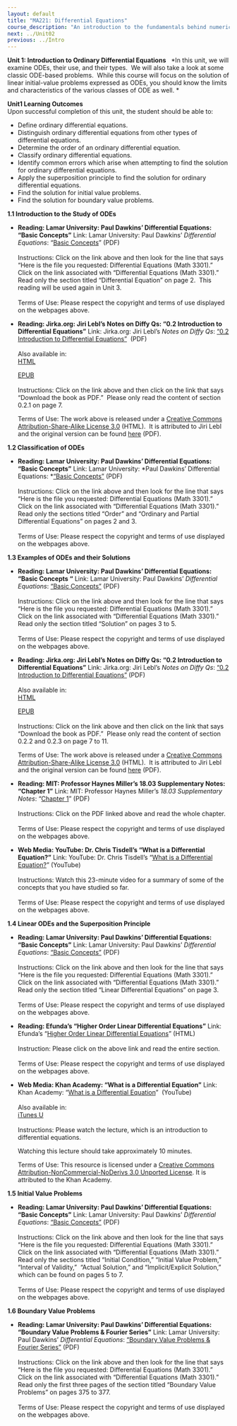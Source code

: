 ```yaml
---
layout: default
title: "MA221: Differential Equations"
course_description: "An introduction to the fundamentals behind numerical solutions and Ordinary Differential Equations, with a goal of moving from a microscopic view of relevant physics to a macroscopic view of the behavior of a system as a whole."
next: ../Unit02
previous: ../Intro
---
```

**Unit 1: Introduction to Ordinary Differential Equations** <span
id="1"></span> 
*In this unit, we will examine ODEs, their use, and their types.  We
will also take a look at some classic ODE-based problems.  While this
course will focus on the solution of linear initial-value problems
expressed as ODEs, you should know the limits and characteristics of the
various classes of ODE as well. *

**Unit1 Learning Outcomes**  
Upon successful completion of this unit, the student should be able
to:  
-   Define ordinary differential equations.
-   Distinguish ordinary differential equations from other types of
    differential equations.
-   Determine the order of an ordinary differential equation.
-   Classify ordinary differential equations.
-   Identify common errors which arise when attempting to find the
    solution for ordinary differential equations.
-   Apply the superposition principle to find the solution for ordinary
    differential equations.
-   Find the solution for initial value problems.
-   Find the solution for boundary value problems.

**1.1 Introduction to the Study of ODEs** <span id="1.1"></span> 
-   **Reading: Lamar University: Paul Dawkins’ Differential Equations:
    “Basic Concepts”**
    Link: Lamar University: Paul Dawkins’ *Differential Equations*:
    “[Basic
    Concepts](http://tutorial.math.lamar.edu/download.aspx?PDF=B,1;1)”
    (PDF)  
        
     Instructions: Click on the link above and then look for the line
    that says “Here is the file you requested: Differential Equations
    (Math 3301).”  Click on the link associated with “Differential
    Equations (Math 3301).”  Read only the section titled “Differential
    Equation” on page 2.  This reading will be used again in Unit 3.  
        
     Terms of Use: Please respect the copyright and terms of use
    displayed on the webpages above.

-   **Reading: Jirka.org: Jiri Lebl’s Notes on Diffy Qs: “0.2
    Introduction to Differential Equations”**
    Link: Jirka.org: Jiri Lebl’s *Notes on Diffy Qs*: [“0.2 Introduction
    to Differential
    Equations”](http://www.saylor.org/site/wp-content/uploads/2011/06/MA221-book.pdf) 
    (PDF)  
        
     Also available in:  
     [HTML](http://www.jirka.org/diffyqs/htmlver/diffyqs.html)  

    [EPUB](http://www.saylor.org/site/wp-content/uploads/2011/08/MA221-book-Notes-on-Diffy-Qs-Jiri-Lebl.epub)  
        
     Instructions: Click on the link above and then click on the link
    that says “Download the book as PDF.”  Please only read the content
    of section 0.2.1 on page 7.  
      
     Terms of Use: The work above is released under a [Creative Commons
    Attribution-Share-Alike License
    3.0](http://creativecommons.org/licenses/by-nc-sa/3.0/us/) (HTML).
     It is attributed to Jiri Lebl and the original version can be found
    [here](http://www.jirka.org/diffyqs/) (PDF).

**1.2 Classification of ODEs** <span id="1.2"></span> 
-   **Reading: Lamar University: Paul Dawkins’ Differential Equations:
    “Basic Concepts”**
    Link: Lamar University: *Paul Dawkins’ Differential
    Equations: *[“Basic
    Concepts”](http://tutorial.math.lamar.edu/download.aspx?PDF=B,1;1)
    (PDF)  
        
     Instructions: Click on the link above and then look for the line
    that says “Here is the file you requested: Differential Equations
    (Math 3301).”  Click on the link associated with “Differential
    Equations (Math 3301).”  Read only the sections titled “Order” and
    “Ordinary and Partial Differential Equations” on pages 2 and 3.  
        
     Terms of Use: Please respect the copyright and terms of use
    displayed on the webpages above.

**1.3 Examples of ODEs and their Solutions** <span id="1.3"></span> 
-   **Reading: Lamar University: Paul Dawkins’ Differential Equations:
    “Basic Concepts “**
    Link: Lamar University: Paul Dawkins’ *Differential Equations*:
    [“Basic
    Concepts”](http://tutorial.math.lamar.edu/download.aspx?PDF=B,1;1)
    (PDF)  
        
     Instructions: Click on the link above and then look for the line
    that says “Here is the file you requested: Differential Equations
    (Math 3301).”  Click on the link associated with “Differential
    Equations (Math 3301).”  Read only the section titled “Solution” on
    pages 3 to 5.  
        
     Terms of Use: Please respect the copyright and terms of use
    displayed on the webpages above.

-   **Reading: Jirka.org: Jiri Lebl’s Notes on Diffy Qs: “0.2
    Introduction to Differential Equations”**
    Link: Jirka.org: Jiri Lebl’s *Notes on Diffy Qs*: [“0.2 Introduction
    to Differential
    Equations”](http://www.saylor.org/site/wp-content/uploads/2011/06/MA221-book.pdf)
    (PDF)  
        
     Also available in:  
     [HTML](http://www.jirka.org/diffyqs/htmlver/diffyqs.html)  

    [EPUB](http://www.saylor.org/site/wp-content/uploads/2011/08/MA221-book-Notes-on-Diffy-Qs-Jiri-Lebl.epub)  
        
     Instructions: Click on the link above and then click on the link
    that says “Download the book as PDF.”  Please only read the content
    of section 0.2.2 and 0.2.3 on page 7 to 11.  
      
     Terms of Use: The work above is released under a [Creative Commons
    Attribution-Share-Alike License
    3.0](http://creativecommons.org/licenses/by-nc-sa/3.0/us/) (HTML).
     It is attributed to Jiri Lebl and the original version can be found
    [here](http://www.jirka.org/diffyqs/) (PDF).

-   **Reading: MIT: Professor Haynes Miller’s 18.03 Supplementary Notes:
    “Chapter 1”**
    Link: MIT: Professor Haynes Miller’s *18.03 Supplementary Notes*:
    “[Chapter
    1](http://www.saylor.org/site/wp-content/uploads/2012/07/MA221-Unit-1.3-Reading-Miller-Notes-Ch1.pdf)”
    (PDF)  
        
     Instructions: Click on the PDF linked above and read the whole
    chapter.  
        
     Terms of Use: Please respect the copyright and terms of use
    displayed on the webpages above.

-   **Web Media: YouTube: Dr. Chris Tisdell’s “What is a Differential
    Equation?”**
    Link: YouTube: Dr. Chris Tisdell’s “[What is a Differential
    Equation?](http://www.youtube.com/watch?v=JjtK34GeZeE&feature=channel)”
    (YouTube)  
        
     Instructions: Watch this 23-minute video for a summary of some of
    the concepts that you have studied so far.  
        
     Terms of Use: Please respect the copyright and terms of use
    displayed on the webpages above.

**1.4 Linear ODEs and the Superposition Principle** <span
id="1.4"></span> 
-   **Reading: Lamar University: Paul Dawkins’ Differential Equations:
    “Basic Concepts”**
    Link: Lamar University: Paul Dawkins’ *Differential Equations*:
    [“Basic
    Concepts”](http://tutorial.math.lamar.edu/download.aspx?PDF=B,1;1)
    (PDF)  
        
     Instructions: Click on the link above and then look for the line
    that says “Here is the file you requested: Differential Equations
    (Math 3301).”  Click on the link associated with “Differential
    Equations (Math 3301).”  Read only the section titled “Linear
    Differential Equations” on page 3.  
        
     Terms of Use: Please respect the copyright and terms of use
    displayed on the webpages above.

-   **Reading: Efunda’s “Higher Order Linear Differential Equations”**
    Link: Efunda’s “[Higher Order Linear Differential
    Equations](http://www.efunda.com/math/ode/linearode_terms.cfm)”
    (HTML)  
        
     Instruction: Please click on the above link and read the entire
    section.  
        
     Terms of Use: Please respect the copyright and terms of use
    displayed on the webpages above.

-   **Web Media: Khan Academy: “What is a Differential Equation”**
    Link: Khan Academy: “[What is a Differential
    Equation](https://www.khanacademy.org/math/differential-equations/first-order-differential-equations/differential-equations-intro/v/what-is-a-differential-equation?v=-_POEWfygmU)”
     (YouTube)  
        
     Also available in:  
     [iTunes
    U](http://deimos3.apple.com/WebObjects/Core.woa/Browse/khanacademy.org-dz.4627308527?i=2038751373)  
        
     Instructions: Please watch the lecture, which is an introduction to
    differential equations.  
      
     Watching this lecture should take approximately 10 minutes.  
      
     Terms of Use: This resource is licensed under a [Creative Commons
    Attribution-NonCommercial-NoDerivs 3.0 Unported
    License](http://creativecommons.org/licenses/by-nc-nd/3.0/). It is
    attributed to the Khan Academy.

**1.5 Initial Value Problems** <span id="1.5"></span> 
-   **Reading: Lamar University: Paul Dawkins’ Differential Equations:
    “Basic Concepts”**
    Link: Lamar University: Paul Dawkins’ *Differential Equations*:
    [“Basic
    Concepts”](http://tutorial.math.lamar.edu/download.aspx?PDF=B,1;1)
    (PDF)  
        
     Instructions: Click on the link above and then look for the line
    that says “Here is the file you requested: Differential Equations
    (Math 3301).”  Click on the link associated with “Differential
    Equations (Math 3301).”  Read only the sections titled “Initial
    Condition,” “Initial Value Problem,” “Interval of Validity,” 
    “Actual Solution,” and “Implicit/Explicit Solution,” which can be
    found on pages 5 to 7.  
        
     Terms of Use: Please respect the copyright and terms of use
    displayed on the webpages above.

**1.6 Boundary Value Problems** <span id="1.6"></span> 
-   **Reading: Lamar University: Paul Dawkins’ Differential Equations:
    “Boundary Value Problems & Fourier Series”**
    Link: Lamar University: Paul Dawkins’ *Differential Equations*:
    [“Boundary Value Problems & Fourier
    Series”](http://tutorial.math.lamar.edu/download.aspx?PDF=B,1;1)
    (PDF)  
        
     Instructions: Click on the link above and then look for the line
    that says “Here is the file you requested: Differential Equations
    (Math 3301).”  Click on the link associated with “Differential
    Equations (Math 3301).”  Read only the first three pages of the
    section titled “Boundary Value Problems” on pages 375 to 377.  
        
     Terms of Use: Please respect the copyright and terms of use
    displayed on the webpages above.


